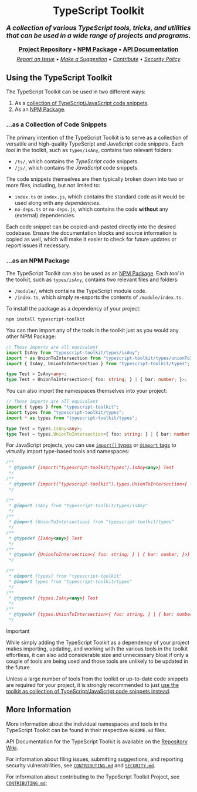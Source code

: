 <div align="center">
    <h1>TypeScript Toolkit</h1>
    <p style="font-size: 1.25em;"><b><i>A collection of various TypeScript tools, tricks, and utilities that can be used in a wide range of projects and programs.</i></b></p>
    <div style="font-size: 1.15em; margin-bottom: 0.5em;">
      <b>
        <a href="https://github.com/FusedKush/typescript-toolkit">Project Repository</a>
        &bull; <a href="https://www.npmjs.com/package/typescript-toolkit">NPM Package</a>
        &bull; <a href="https://github.com/FusedKush/typescript-toolkit/wiki">API Documentation</a>
      </b>
    </div>
    <div>
      <i>
        <a href="CONTRIBUTING.md#reporting-issues">Report an Issue</a>
        &bull; <a href="CONTRIBUTING.md#making-a-feature-request-or-improvement-suggestion">Make a Suggestion</a>
        &bull; <a href="CONTRIBUTING.md#contributing-to-the-typescript-toolkit">Contribute</a>
        &bull; <a href="SECURITY.md">Security Policy</a>
      </i>
    </div>
</div>


## Using the TypeScript Toolkit
The TypeScript Toolkit can be used in two different ways:
1. As a [collection of TypeScript/JavaScript code snippets](#as-a-collection-of-code-snippets).
2. As an [NPM Package](#as-an-npm-package).


### ...as a Collection of Code Snippets
The primary intention of the TypeScript Toolkit is to serve as a collection of versatile and high-quality TypeScript and JavaScript code snippets. Each *tool* in the toolkit, such as `types/isAny`, contains two relevant folders:
- `/ts/`, which contains the *TypeScript* code snippets.
- `/js/`, which contains the *JavaScript* code snippets.

The code snippets themselves are then typically broken down into two or more files, including, but not limited to:
- `index.ts` or `index.js`, which contains the standard code as it would be used along with any *dependencies*.
- `no-deps.ts` or `no-deps.js`, which contains the code **without** any (external) dependencies.

Each code snippet can be copied-and-pasted directly into the desired codebase. Ensure the documentation blocks and source information is copied as well, which will make it easier to check for future updates or report issues if necessary.


### ...as an NPM Package
The TypeScript Toolkit can also be used as an [NPM Package](https://www.npmjs.com/package/typescript-toolkit). Each *tool* in the toolkit, such as `types/isAny`, contains two relevant files and folders:
- `/module/`, which contains the TypeScript module code.
- `/index.ts`, which simply re-exports the contents of `/module/index.ts`.


To install the package as a dependency of your project:
```
npm install typescript-toolkit
```

You can then import any of the tools in the toolkit just as you would any other NPM Package:
```ts
// These imports are all equivalent
import IsAny from "typescript-toolkit/types/isAny";
import * as UnionToIntersection from "typescript-toolkit/types/unionToIntersection";
import { IsAny, UnionToIntersection } from "typescript-toolkit/types";

type Test = IsAny<any>;
type Test = UnionToIntersection<{ foo: string; } | { bar: number; }>;
```

You can also import the namespaces themselves into your project:
```ts
// These imports are all equivalent
import { types } from "typescript-toolkit";
import types from "typescript-toolkit/types";
import * as types from "typescript-toolkit/types";

type Test = types.IsAny<any>;
type Test = types.UnionToIntersection<{ foo: string; } | { bar: number; }>;
```

For JavaScript projects, you can use [`import()` types](https://www.typescriptlang.org/docs/handbook/modules/reference.html#import-types) or [`@import` tags](https://www.typescriptlang.org/docs/handbook/jsdoc-supported-types.html#import) to virtually import type-based tools and namespaces:
```js
/**
 * @typedef {import("typescript-toolkit/types").IsAny<any>} Test
 */
/**
 * @typedef {import("typescript-toolkit").types.UnionToIntersection<{ foo: string; } | { bar: number; }>} Test
 */

/**
 * @import IsAny from "typescript-toolkit/types/isAny"
 */
/**
 * @import {UnionToIntersection} from "typescript-toolkit/types"
 */
/**
 * @typedef {IsAny<any>} Test
 */
/**
 * @typedef {UnionToIntersection<{ foo: string; } | { bar: number; }>} Test
 */

/**
 * @import {types} from "typescript-toolkit"
 * @import types from "typescript-toolkit/types"
 */
/**
 * @typedef {types.IsAny<any>} Test
 */
/**
 * @typedef {types.UnionToIntersection<{ foo: string; } | { bar: number; }>} Test
 */
```

> [!IMPORTANT]
> While simply adding the TypeScript Toolkit as a dependency of your project makes importing, updating, and working with the various tools in the toolkit effortless, it can also add considerable size and unnecessary bloat if only a couple of tools are being used and those tools are unlikely to be updated in the future.
> 
> Unless a large number of tools from the toolkit or up-to-date code snippets are required for your project, it is strongly recommended to just [use the toolkit as collection of TypeScript/JavaScript code snippets instead](#as-a-collection-of-code-snippets).


## More Information
More information about the individual namespaces and tools in the TypeScript Toolkit can be found in their respective `README.md` files.

API Documentation for the TypeScript Toolkit is available on the [Repository Wiki](https://github.com/FusedKush/typescript-toolkit/wiki).

For information about filing issues, submitting suggestions, and reporting security vulnerabilities, see [`CONTRIBUTING.md`](CONTRIBUTING.md) and [`SECURITY.md`](SECURITY.md).

For information about contributing to the TypeScript Toolkit Project, see [`CONTRIBUTING.md`](CONTRIBUTING.md#contributing-to-the-typescript-toolkit);